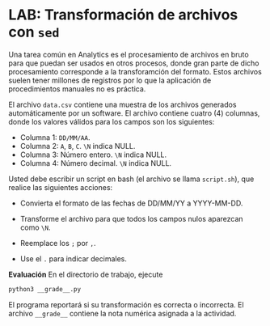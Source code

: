 ﻿LAB: Transformación de archivos con `sed`
================================================


Una tarea común en Analytics es el procesamiento de archivos en bruto para que puedan 
ser usados en otros procesos, donde gran parte de dicho procesamiento corresponde a la 
transforamción del formato. Estos archivos suelen tener millones de registros por lo que 
la aplicación de procedimientos manuales no es práctica.

El archivo `data.csv` contiene una muestra de los archivos generados automáticamente 
por un software. El archivo contiene cuatro (4) columnas, donde los valores válidos
para los campos son los siguientes:

* Columna 1: `DD/MM/AA`.
* Columna 2: `A`, `B`, `C`. `\N` indica NULL.
* Columna 3: Número entero. `\N` indica NULL.
* Columna 4: Número decimal. `\N` indica NULL.


Usted debe escribir un script en bash (el archivo se llama `script.sh`), que realice 
las siguientes acciones:


* Convierta el formato de las fechas de DD/MM/YY a YYYY-MM-DD.

* Transforme el archivo para que todos los campos nulos aparezcan como `\N`.

* Reemplace los `;` por `,`.

* Use el `.` para indicar decimales.

**Evaluación** En el directorio de trabajo, ejecute

```bash
python3 __grade__.py
````

El programa reportará si su transformación es correcta o incorrecta. El archivo `__grade__` contiene la nota numérica asignada a la actividad. 



